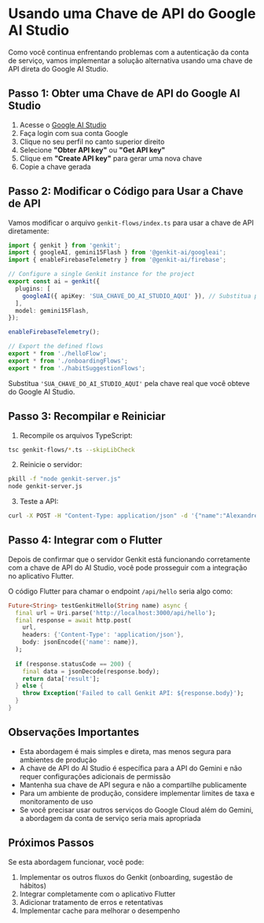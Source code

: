 # Usando uma Chave de API do Google AI Studio

Como você continua enfrentando problemas com a autenticação da conta de serviço, vamos implementar a solução alternativa usando uma chave de API direta do Google AI Studio.

## Passo 1: Obter uma Chave de API do Google AI Studio

1. Acesse o [Google AI Studio](https://aistudio.google.com/)
2. Faça login com sua conta Google
3. Clique no seu perfil no canto superior direito
4. Selecione **"Obter API key"** ou **"Get API key"**
5. Clique em **"Create API key"** para gerar uma nova chave
6. Copie a chave gerada

## Passo 2: Modificar o Código para Usar a Chave de API

Vamos modificar o arquivo `genkit-flows/index.ts` para usar a chave de API diretamente:

```typescript
import { genkit } from 'genkit';
import { googleAI, gemini15Flash } from '@genkit-ai/googleai';
import { enableFirebaseTelemetry } from '@genkit-ai/firebase';

// Configure a single Genkit instance for the project
export const ai = genkit({
  plugins: [
    googleAI({ apiKey: 'SUA_CHAVE_DO_AI_STUDIO_AQUI' }), // Substitua pelo valor real da chave
  ],
  model: gemini15Flash,
});

enableFirebaseTelemetry();

// Export the defined flows
export * from './helloFlow';
export * from './onboardingFlows';
export * from './habitSuggestionFlows';
```

Substitua `'SUA_CHAVE_DO_AI_STUDIO_AQUI'` pela chave real que você obteve do Google AI Studio.

## Passo 3: Recompilar e Reiniciar

1. Recompile os arquivos TypeScript:
```bash
tsc genkit-flows/*.ts --skipLibCheck
```

2. Reinicie o servidor:
```bash
pkill -f "node genkit-server.js"
node genkit-server.js
```

3. Teste a API:
```bash
curl -X POST -H "Content-Type: application/json" -d '{"name":"Alexandre"}' http://localhost:3000/api/hello
```

## Passo 4: Integrar com o Flutter

Depois de confirmar que o servidor Genkit está funcionando corretamente com a chave de API do AI Studio, você pode prosseguir com a integração no aplicativo Flutter.

O código Flutter para chamar o endpoint `/api/hello` seria algo como:

```dart
Future<String> testGenkitHello(String name) async {
  final url = Uri.parse('http://localhost:3000/api/hello');
  final response = await http.post(
    url,
    headers: {'Content-Type': 'application/json'},
    body: jsonEncode({'name': name}),
  );
  
  if (response.statusCode == 200) {
    final data = jsonDecode(response.body);
    return data['result'];
  } else {
    throw Exception('Failed to call Genkit API: ${response.body}');
  }
}
```

## Observações Importantes

- Esta abordagem é mais simples e direta, mas menos segura para ambientes de produção
- A chave de API do AI Studio é específica para a API do Gemini e não requer configurações adicionais de permissão
- Mantenha sua chave de API segura e não a compartilhe publicamente
- Para um ambiente de produção, considere implementar limites de taxa e monitoramento de uso
- Se você precisar usar outros serviços do Google Cloud além do Gemini, a abordagem da conta de serviço seria mais apropriada

## Próximos Passos

Se esta abordagem funcionar, você pode:

1. Implementar os outros fluxos do Genkit (onboarding, sugestão de hábitos)
2. Integrar completamente com o aplicativo Flutter
3. Adicionar tratamento de erros e retentativas
4. Implementar cache para melhorar o desempenho
